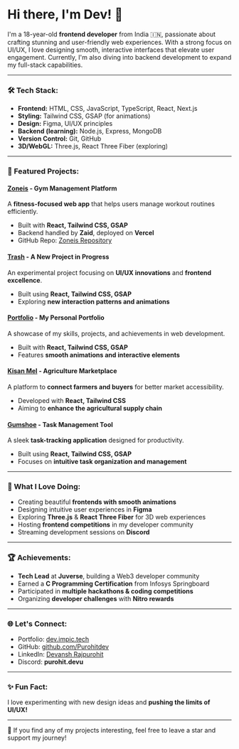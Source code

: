 # Hi there, I'm Dev! 👋

I'm a 18-year-old **frontend developer** from India 🇮🇳, passionate about crafting stunning and user-friendly web experiences. With a strong focus on UI/UX, I love designing smooth, interactive interfaces that elevate user engagement. Currently, I'm also diving into backend development to expand my full-stack capabilities.

---

### 🛠️ Tech Stack:
- **Frontend:** HTML, CSS, JavaScript, TypeScript, React, Next.js
- **Styling:** Tailwind CSS, GSAP (for animations)
- **Design:** Figma, UI/UX principles
- **Backend (learning):** Node.js, Express, MongoDB
- **Version Control:** Git, GitHub
- **3D/WebGL:** Three.js, React Three Fiber (exploring)

---

### 🚀 Featured Projects:
#### [Zoneis](https://zoneis.vercel.app/) - **Gym Management Platform**
A **fitness-focused web app** that helps users manage workout routines efficiently.
- Built with **React, Tailwind CSS, GSAP**
- Backend handled by **Zaid**, deployed on **Vercel**
- GitHub Repo: [Zoneis Repository](https://github.com/Purohitdev/Zoneis)

#### [Trash](#) - **A New Project in Progress**
An experimental project focusing on **UI/UX innovations** and **frontend excellence**.
- Built using **React, Tailwind CSS, GSAP**
- Exploring **new interaction patterns and animations**

#### [Portfolio](https://shilwant-port.vercel.app/) - **My Personal Portfolio**
A showcase of my skills, projects, and achievements in web development.
- Built with **React, Tailwind CSS, GSAP**
- Features **smooth animations and interactive elements**

#### [Kisan Mel](https://kisan-mell.vercel.app/) - **Agriculture Marketplace**
A platform to **connect farmers and buyers** for better market accessibility.
- Developed with **React, Tailwind CSS**
- Aiming to **enhance the agricultural supply chain**

#### [Gumshoe](https://gumshoe-zeta.vercel.app/) - **Task Management Tool**
A sleek **task-tracking application** designed for productivity.
- Built using **React, Tailwind CSS, GSAP**
- Focuses on **intuitive task organization and management**

---

### 🎨 What I Love Doing:
- Creating beautiful **frontends with smooth animations**
- Designing intuitive user experiences in **Figma**
- Exploring **Three.js** & **React Three Fiber** for 3D web experiences
- Hosting **frontend competitions** in my developer community
- Streaming development sessions on **Discord**

---

### 🏆 Achievements:
- **Tech Lead** at **Juverse**, building a Web3 developer community
- Earned a **C Programming Certification** from Infosys Springboard
- Participated in **multiple hackathons & coding competitions**
- Organizing **developer challenges** with **Nitro rewards**

---

### 🌐 Let's Connect:
- Portfolio: [dev.impic.tech](https://dev.impic.tech)
- GitHub: [github.com/Purohitdev](https://github.com/Purohitdev)
- LinkedIn: [Devansh Rajpurohit](https://www.linkedin.com/in/devansh-rajpurohit/)
- Discord: **purohit.devu**

---

### ✨ Fun Fact:
I love experimenting with new design ideas and **pushing the limits of UI/UX!** 

---

🌟 If you find any of my projects interesting, feel free to leave a star and support my journey!

